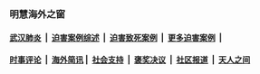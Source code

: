 
### 明慧海外之窗

####  [武汉肺炎](indexes/365.md?t=02051600) &nbsp;|&nbsp;  [迫害案例综述](indexes/328.md?t=02051600) &nbsp;|&nbsp; [迫害致死案例](indexes/277.md?t=02051600)  &nbsp;|&nbsp; [更多迫害案例](indexes/81.md?t=02051600)  &nbsp;|&nbsp; 
####  [时事评论](indexes/251.md?t=02051600) &nbsp;|&nbsp; [海外简讯](indexes/245.md?t=02051600)&nbsp;|&nbsp;  [社会支持](indexes/140.md?t=02051600) &nbsp;|&nbsp; [褒奖决议](indexes/282.md?t=02051600) &nbsp;|&nbsp; [社区报道](indexes/91.md?t=02051600)  &nbsp;|&nbsp; [天人之间](indexes/78.md?t=02051600) 

